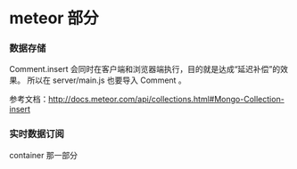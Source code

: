 # meteor 部分



### 数据存储
Comment.insert 会同时在客户端和浏览器端执行，目的就是达成“延迟补偿”的效果。
所以在 server/main.js 也要导入 Comment 。

参考文档：http://docs.meteor.com/api/collections.html#Mongo-Collection-insert

### 实时数据订阅

container 那一部分
